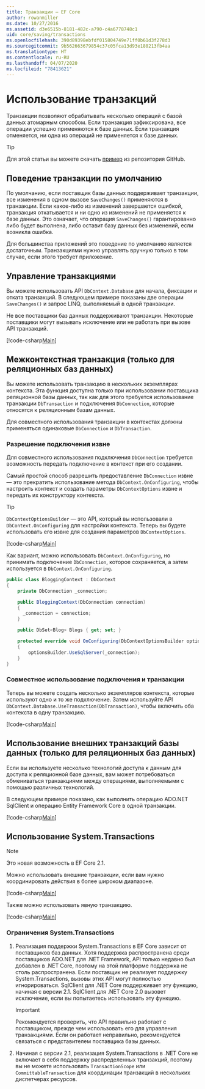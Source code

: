 ```yaml
---
title: Транзакции — EF Core
author: rowanmiller
ms.date: 10/27/2016
ms.assetid: d3e6515b-8181-482c-a790-c4a6778748c1
uid: core/saving/transactions
ms.openlocfilehash: 390d89398ebfdf015804749e71ff0b61d3f278d3
ms.sourcegitcommit: 9b562663679854c37c05fca13d93e180213fb4aa
ms.translationtype: HT
ms.contentlocale: ru-RU
ms.lasthandoff: 04/07/2020
ms.locfileid: "78413621"
---
```

# <a name="using-transactions"></a>Использование транзакций

Транзакции позволяют обрабатывать несколько операций с базой данных атомарным способом. Если транзакция зафиксирована, все операции успешно применяются к базе данных. Если транзакция отменяется, ни одна из операций не применяется к базе данных.

> [!TIP]  
> Для этой статьи вы можете скачать [пример](https://github.com/dotnet/EntityFramework.Docs/tree/master/samples/core/Saving/Transactions/) из репозитория GitHub.

## <a name="default-transaction-behavior"></a>Поведение транзакции по умолчанию

По умолчанию, если поставщик базы данных поддерживает транзакции, все изменения в одном вызове `SaveChanges()` применяются в транзакции. Если какое-либо из изменений завершается ошибкой, транзакция откатывается и ни одно из изменений не применяется к базе данных. Это означает, что операция `SaveChanges()` гарантированно либо будет выполнена, либо оставит базу данных без изменений, если возникла ошибка.

Для большинства приложений это поведение по умолчанию является достаточным. Транзакциями нужно управлять вручную только в том случае, если этого требует приложение.

## <a name="controlling-transactions"></a>Управление транзакциями

Вы можете использовать API `DbContext.Database` для начала, фиксации и отката транзакций. В следующем примере показаны две операции `SaveChanges()` и запрос LINQ, выполняемый в одной транзакции.

Не все поставщики баз данных поддерживают транзакции. Некоторые поставщики могут вызывать исключение или не работать при вызове API транзакций.

[!code-csharp[Main](../../../samples/core/Saving/Transactions/ControllingTransaction/Sample.cs?name=Transaction&highlight=3,17,18,19)]

## <a name="cross-context-transaction-relational-databases-only"></a>Межконтекстная транзакция (только для реляционных баз данных)

Вы можете использовать транзакцию в нескольких экземплярах контекста. Эта функция доступна только при использовании поставщика реляционной базы данных, так как для этого требуется использование транзакции `DbTransaction` и подключения `DbConnection`, которые относятся к реляционным базам данных.

Для совместного использования транзакции в контекстах должны применяться одинаковые `DbConnection` и `DbTransaction`.

### <a name="allow-connection-to-be-externally-provided"></a>Разрешение подключения извне

Для совместного использования подключения `DbConnection` требуется возможность передать подключение в контекст при его создании.

Самый простой способ разрешить предоставление `DbConnection` извне — это прекратить использование метода `DbContext.OnConfiguring`, чтобы настроить контекст и создать параметры `DbContextOptions` извне и передать их конструктору контекста.

> [!TIP]  
> `DbContextOptionsBuilder` — это API, который вы использовали в `DbContext.OnConfiguring` для настройки контекста. Теперь вы будете использовать его извне для создания параметров `DbContextOptions`.

[!code-csharp[Main](../../../samples/core/Saving/Transactions/SharingTransaction/Sample.cs?name=Context&highlight=3,4,5)]

Как вариант, можно использовать `DbContext.OnConfiguring`, но принимать подключение `DbConnection`, которое сохраняется, а затем используется в `DbContext.OnConfiguring`.

``` csharp
public class BloggingContext : DbContext
{
    private DbConnection _connection;

    public BloggingContext(DbConnection connection)
    {
      _connection = connection;
    }

    public DbSet<Blog> Blogs { get; set; }

    protected override void OnConfiguring(DbContextOptionsBuilder optionsBuilder)
    {
        optionsBuilder.UseSqlServer(_connection);
    }
}
```

### <a name="share-connection-and-transaction"></a>Совместное использование подключения и транзакции

Теперь вы можете создать несколько экземпляров контекста, которые используют одно и то же подключение. Затем используйте API `DbContext.Database.UseTransaction(DbTransaction)`, чтобы включить оба контекста в одну транзакцию.

[!code-csharp[Main](../../../samples/core/Saving/Transactions/SharingTransaction/Sample.cs?name=Transaction&highlight=1,2,3,7,16,23,24,25)]

## <a name="using-external-dbtransactions-relational-databases-only"></a>Использование внешних транзакций базы данных (только для реляционных баз данных)

Если вы используете несколько технологий доступа к данным для доступа к реляционной базе данных, вам может потребоваться обмениваться транзакциями между операциями, выполняемыми с помощью различных технологий.

В следующем примере показано, как выполнить операцию ADO.NET SqlClient и операцию Entity Framework Core в одной транзакции.

[!code-csharp[Main](../../../samples/core/Saving/Transactions/ExternalDbTransaction/Sample.cs?name=Transaction&highlight=4,10,21,26,27,28)]

## <a name="using-systemtransactions"></a>Использование System.Transactions

> [!NOTE]  
> Это новая возможность в EF Core 2.1.

Можно использовать внешние транзакции, если вам нужно координировать действия в более широком диапазоне.

[!code-csharp[Main](../../../samples/core/Saving/Transactions/AmbientTransaction/Sample.cs?name=Transaction&highlight=1,2,3,26,27,28)]

Также можно использовать явную транзакцию.

[!code-csharp[Main](../../../samples/core/Saving/Transactions/CommitableTransaction/Sample.cs?name=Transaction&highlight=1,15,28,29,30)]

### <a name="limitations-of-systemtransactions"></a>Ограничения System.Transactions  

1. Реализация поддержки System.Transactions в EF Core зависит от поставщиков баз данных. Хотя поддержка распространена среди поставщиков ADO.NET для .NET Framework, API только недавно был добавлен в .NET Core, поэтому на этой платформе поддержка не столь распространена. Если поставщик не реализует поддержку System.Transactions, вызовы этих API могут полностью игнорироваться. SqlClient для .NET Core поддерживает эту функцию, начиная с версии 2.1. SqlClient для .NET Core 2.0 вызовет исключение, если вы попытаетесь использовать эту функцию.

   > [!IMPORTANT]  
   > Рекомендуется проверить, что API правильно работает с поставщиком, прежде чем использовать его для управления транзакциями. Если он работает неправильно, рекомендуется связаться с представителем поставщика базы данных.

2. Начиная с версии 2.1, реализация System.Transactions в .NET Core не включает в себя поддержку распределенных транзакций, поэтому вы не можете использовать `TransactionScope` или `CommittableTransaction` для координации транзакций в нескольких диспетчерах ресурсов.
